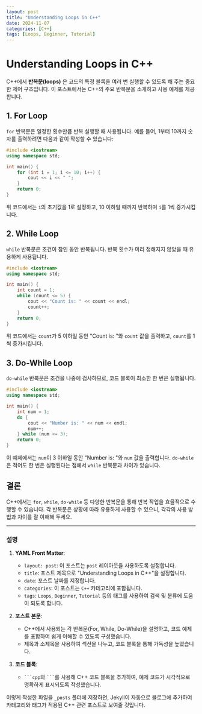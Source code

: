 ```yaml
---
layout: post
title: "Understanding Loops in C++"
date: 2024-11-07
categories: [C++]
tags: [Loops, Beginner, Tutorial]
---
```


# Understanding Loops in C++

C++에서 __반복문(loops)__ 은 코드의 특정 블록을 여러 번 실행할 수 있도록 해 주는 중요한 제어 구조입니다. 이 포스트에서는 C++의 주요 반복문을 소개하고 사용 예제를 제공합니다.

## 1. For Loop

`for` 반복문은 일정한 횟수만큼 반복 실행할 때 사용됩니다. 예를 들어, 1부터 10까지 숫자를 출력하려면 다음과 같이 작성할 수 있습니다:

```cpp
#include <iostream>
using namespace std;

int main() {
    for (int i = 1; i <= 10; i++) {
        cout << i << " ";
    }
    return 0;
}
```

위 코드에서는 `i`의 초기값을 1로 설정하고, 10 이하일 때까지 반복하며 `i`를 1씩 증가시킵니다.

## 2. While Loop

`while` 반복문은 조건이 참인 동안 반복됩니다. 반복 횟수가 미리 정해지지 않았을 때 유용하게 사용됩니다.

```cpp
#include <iostream>
using namespace std;

int main() {
    int count = 1;
    while (count <= 5) {
        cout << "Count is: " << count << endl;
        count++;
    }
    return 0;
}
```

위 코드에서는 `count`가 5 이하일 동안 "Count is: "와 `count` 값을 출력하고, `count`를 1씩 증가시킵니다.

## 3. Do-While Loop

`do-while` 반복문은 조건을 나중에 검사하므로, 코드 블록이 최소한 한 번은 실행됩니다.

```cpp
#include <iostream>
using namespace std;

int main() {
    int num = 1;
    do {
        cout << "Number is: " << num << endl;
        num++;
    } while (num <= 3);
    return 0;
}
```

이 예제에서는 `num`이 3 이하일 동안 "Number is: "와 `num` 값을 출력합니다. `do-while`은 적어도 한 번은 실행된다는 점에서 `while` 반복문과 차이가 있습니다.

## 결론

C++에서는 `for`, `while`, `do-while` 등 다양한 반복문을 통해 반복 작업을 효율적으로 수행할 수 있습니다. 각 반복문은 상황에 따라 유용하게 사용할 수 있으니, 각각의 사용 방법과 차이를 잘 이해해 두세요.

---
### 설명
1. **YAML Front Matter**:
   - `layout: post`: 이 포스트는 `post` 레이아웃을 사용하도록 설정합니다.
   - `title`: 포스트 제목으로 "Understanding Loops in C++"을 설정합니다.
   - `date`: 포스트 날짜를 지정합니다.
   - `categories`: 이 포스트는 `C++` 카테고리에 포함됩니다.
   - `tags`: `Loops`, `Beginner`, `Tutorial` 등의 태그를 사용하여 검색 및 분류에 도움이 되도록 합니다.

2. **포스트 본문**:
   - C++에서 사용되는 각 반복문(For, While, Do-While)을 설명하고, 코드 예제를 포함하여 쉽게 이해할 수 있도록 구성했습니다.
   - 제목과 소제목을 사용하여 섹션을 나누고, 코드 블록을 통해 가독성을 높였습니다.

3. **코드 블록**:
   - ` ```cpp `와 ` ``` `를 사용해 C++ 코드 블록을 추가하여, 예제 코드가 시각적으로 명확하게 표시되도록 작성했습니다.

이렇게 작성한 파일을 `_posts` 폴더에 저장하면, Jekyll이 자동으로 블로그에 추가하여 카테고리와 태그가 적용된 C++ 관련 포스트로 보여줄 것입니다.